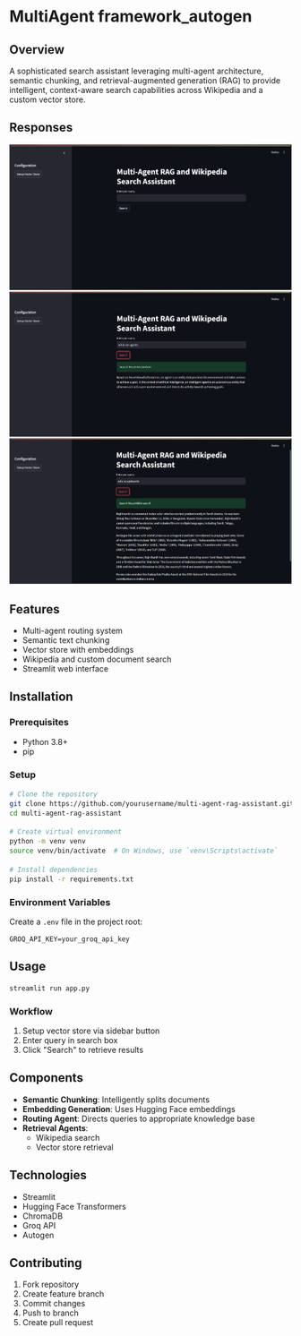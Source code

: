 # MultiAgent framework_autogen


## Overview
A sophisticated search assistant leveraging multi-agent architecture, semantic chunking, and retrieval-augmented generation (RAG) to provide intelligent, context-aware search capabilities across Wikipedia and a custom vector store.

## Responses
![App Interface](/assets/interface.png)
![Vector Store Setup](/assets/rag_response.png)
![Search Results](/assets/wiki_response.png)

## Features
- Multi-agent routing system
- Semantic text chunking
- Vector store with embeddings
- Wikipedia and custom document search
- Streamlit web interface

## Installation

### Prerequisites
- Python 3.8+
- pip

### Setup
```bash
# Clone the repository
git clone https://github.com/yourusername/multi-agent-rag-assistant.git
cd multi-agent-rag-assistant

# Create virtual environment
python -m venv venv
source venv/bin/activate  # On Windows, use `venv\Scripts\activate`

# Install dependencies
pip install -r requirements.txt
```

### Environment Variables
Create a `.env` file in the project root:
```
GROQ_API_KEY=your_groq_api_key
```

## Usage
```bash
streamlit run app.py
```

### Workflow
1. Setup vector store via sidebar button
2. Enter query in search box
3. Click "Search" to retrieve results

## Components
- **Semantic Chunking**: Intelligently splits documents
- **Embedding Generation**: Uses Hugging Face embeddings
- **Routing Agent**: Directs queries to appropriate knowledge base
- **Retrieval Agents**: 
  - Wikipedia search
  - Vector store retrieval

## Technologies
- Streamlit
- Hugging Face Transformers
- ChromaDB
- Groq API
- Autogen

## Contributing
1. Fork repository
2. Create feature branch
3. Commit changes
4. Push to branch
5. Create pull request

